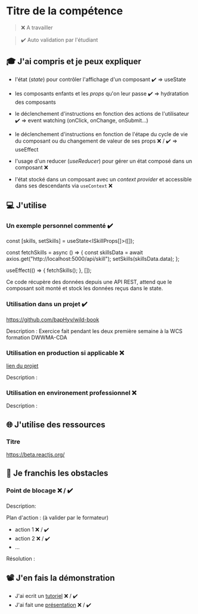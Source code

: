 # Titre de la compétence

> ❌ A travailler

> ✔️ Auto validation par l'étudiant

## 🎓 J'ai compris et je peux expliquer

- l'état (_state_) pour contrôler l'affichage d'un composant ✔️
    => useState
    
- les composants enfants et les _props_ qu'on leur passe ✔️
    => hydratation des composants
    
- le déclenchement d'instructions en fonction des actions de l'utilisateur ✔️
    => event watching (onClick, onChange, onSubmit...)
    
- le déclenchement d'instructions en fonction de l'étape du cycle de vie du composant ou du changement de valeur de ses props ❌ / ✔️
    => useEffect
    
- l'usage d'un reducer (_useReducer_) pour gérer un état composé dans un composant ❌
- l'état stocké dans un composant avec un _context provider_ et accessible dans ses descendants via `useContext` ❌

## 💻 J'utilise

### Un exemple personnel commenté ✔️

const [skills, setSkills] = useState<ISkillProps[]>([]);

const fetchSkills = async () => {
  const skillsData = await axios.get("http://localhost:5000/api/skill");
  setSkills(skillsData.data);
};

useEffect(() => {
  fetchSkills();
}, []);

Ce code récupère des données depuis une API REST, attend que le composant soit monté et stock les données reçus dans le state.

### Utilisation dans un projet ✔️

https://github.com/bapHyv/wild-book

Description : Exercice fait pendant les deux première semaine à la WCS formation DWWMA-CDA

### Utilisation en production si applicable ❌

[lien du projet](...)

Description :

### Utilisation en environement professionnel ❌

Description :

## 🌐 J'utilise des ressources

### Titre

https://beta.reactjs.org/

## 🚧 Je franchis les obstacles

### Point de blocage ❌ / ✔️

Description:

Plan d'action : (à valider par le formateur)

- action 1 ❌ / ✔️
- action 2 ❌ / ✔️
- ...

Résolution :

## 📽️ J'en fais la démonstration

- J'ai ecrit un [tutoriel](...) ❌ / ✔️
- J'ai fait une [présentation](...) ❌ / ✔️
